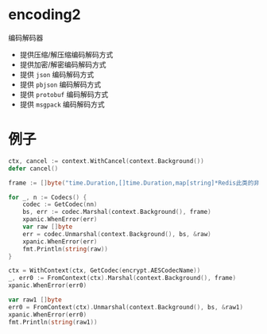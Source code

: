 # encoding2

编码解码器

- 提供压缩/解压缩编码解码方式
- 提供加密/解密编码解码方式
- 提供 `json` 编码解码方式
- 提供 `pbjson` 编码解码方式
- 提供 `protobuf` 编码解码方式
- 提供 `msgpack` 编码解码方式


# 例子

```go
ctx, cancel := context.WithCancel(context.Background())
defer cancel()

frame := []byte("time.Duration,[]time.Duration,map[string]*Redis此类的非基础类型的slice或者map都需要辅助指明类型")

for _, n := Codecs() {
    codec := GetCodec(nn)
    bs, err := codec.Marshal(context.Background(), frame)
    xpanic.WhenError(err)
    var raw []byte
    err = codec.Unmarshal(context.Background(), bs, &raw)
    xpanic.WhenError(err)
    fmt.Println(string(raw))
}

ctx = WithContext(ctx, GetCodec(encrypt.AESCodecName))
_, err0 := FromContext(ctx).Marshal(context.Background(), frame)
xpanic.WhenError(err0)

var raw1 []byte
err0 = FromContext(ctx).Unmarshal(context.Background(), bs, &raw1)
xpanic.WhenError(err0)
fmt.Println(string(raw1))
```